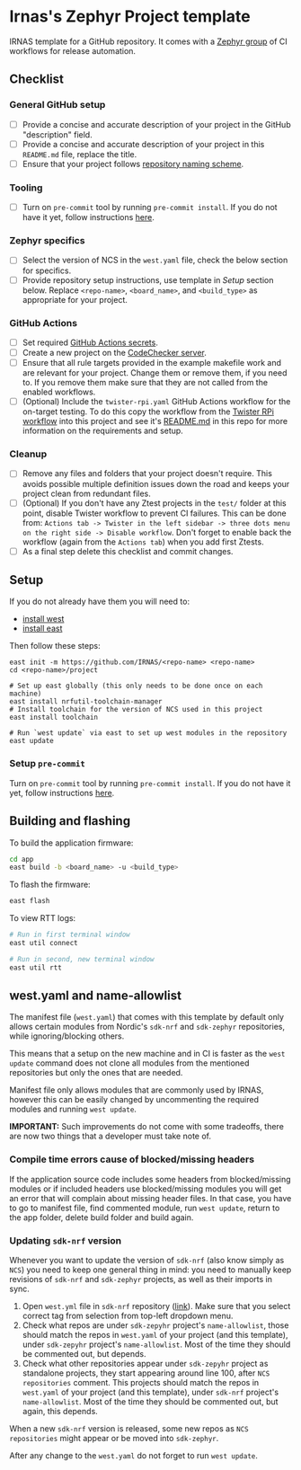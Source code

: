# Irnas's Zephyr Project template

IRNAS template for a GitHub repository. It comes with a
[Zephyr group](https://github.com/IRNAS/irnas-workflows-software/tree/main/workflow-templates/zephyr)
of CI workflows for release automation.

## Checklist

### General GitHub setup

- [ ] Provide a concise and accurate description of your project in the GitHub "description" field.
- [ ] Provide a concise and accurate description of your project in this `README.md` file, replace
      the title.
- [ ] Ensure that your project follows [repository naming scheme].

### Tooling

- [ ] Turn on `pre-commit` tool by running `pre-commit install`. If you do not have it yet, follow
      instructions
      [here](https://github.com/IRNAS/irnas-guidelines-docs/tree/main/tools/pre-commit).

### Zephyr specifics

- [ ] Select the version of NCS in the `west.yaml` file, check the below section for specifics.
- [ ] Provide repository setup instructions, use template in _Setup_ section below. Replace
      `<repo-name>`, `<board_name>`, and `<build_type>` as appropriate for your project.

### GitHub Actions

- [ ] Set required [GitHub Actions secrets].
- [ ] Create a new project on the [CodeChecker server].
- [ ] Ensure that all rule targets provided in the example makefile work and are relevant for your
      project. Change them or remove them, if you need to. If you remove them make sure that they
      are not called from the enabled workflows.
- [ ] (Optional) Include the `twister-rpi.yaml` GitHub Actions workflow for the on-target testing.
      To do this copy the workflow from the [Twister RPi workflow] into this project and see it's
      [README.md] in this repo for more information on the requirements and setup.

### Cleanup

- [ ] Remove any files and folders that your project doesn't require. This avoids possible multiple
      definition issues down the road and keeps your project clean from redundant files.
- [ ] (Optional) If you don't have any Ztest projects in the `test/` folder at this point, disable
      Twister workflow to prevent CI failures. This can be done from:
      `Actions tab -> Twister in the left sidebar -> three dots menu on the right side -> Disable workflow`.
      Don't forget to enable back the workflow (again from the `Actions tab`) when you add first
      Ztests.
- [ ] As a final step delete this checklist and commit changes.

[repository naming scheme]:
  https://github.com/IRNAS/irnas-guidelines-docs/blob/main/docs/github_projects_guidelines.md#repository-naming-scheme-
[GitHub Actions secrets]:
  https://github.com/IRNAS/irnas-workflows-software/tree/main/workflow-templates/zephyr#required-github-action-secrets
[README.md]: scripts/rpi-jlink-server/README.md
[Twister RPi workflow]:
  https://github.com/IRNAS/irnas-workflows-software/tree/main/workflow-templates/rpi-twister-hil
[CodeChecker server]:
  https://github.com/IRNAS/irnas-codechecker-software?tab=readme-ov-file#creating-new-products---codechecker-integration-in-east

## Setup

If you do not already have them you will need to:

- [install west](https://developer.nordicsemi.com/nRF_Connect_SDK/doc/latest/nrf/gs_installing.html#install-west)
- [install east](https://github.com/IRNAS/irnas-east-software)

Then follow these steps:

```shell
east init -m https://github.com/IRNAS/<repo-name> <repo-name>
cd <repo-name>/project

# Set up east globally (this only needs to be done once on each machine)
east install nrfutil-toolchain-manager
# Install toolchain for the version of NCS used in this project
east install toolchain

# Run `west update` via east to set up west modules in the repository
east update
```

### Setup `pre-commit`

Turn on `pre-commit` tool by running `pre-commit install`. If you do not have it yet, follow
instructions [here](https://github.com/IRNAS/irnas-guidelines-docs/tree/main/tools/pre-commit).

## Building and flashing

To build the application firmware:

```bash
cd app
east build -b <board_name> -u <build_type>
```

To flash the firmware:

```bash
east flash
```

To view RTT logs:

```bash
# Run in first terminal window
east util connect

# Run in second, new terminal window
east util rtt
```

## west.yaml and name-allowlist

The manifest file (`west.yaml`) that comes with this template by default only allows certain modules
from Nordic's `sdk-nrf` and `sdk-zephyr` repositories, while ignoring/blocking others.

This means that a setup on the new machine and in CI is faster as the `west update` command does not
clone all modules from the mentioned repositories but only the ones that are needed.

Manifest file only allows modules that are commonly used by IRNAS, however this can be easily
changed by uncommenting the required modules and running `west update`.

**IMPORTANT:** Such improvements do not come with some tradeoffs, there are now two things that a
developer must take note of.

### Compile time errors cause of blocked/missing headers

If the application source code includes some headers from blocked/missing modules or if included
headers use blocked/missing modules you will get an error that will complain about missing header
files. In that case, you have to go to manifest file, find commented module, run `west update`,
return to the app folder, delete build folder and build again.

### Updating `sdk-nrf` version

Whenever you want to update the version of `sdk-nrf` (also know simply as `NCS`) you need to keep
one general thing in mind: you need to manually keep revisions of `sdk-nrf` and `sdk-zephyr`
projects, as well as their imports in sync.

1. Open `west.yml` file in `sdk-nrf` repository ([link](https://github.com/nrfconnect/sdk-nrf)).
   Make sure that you select correct tag from selection from top-left dropdown menu.
2. Check what repos are under `sdk-zepyhr` project's `name-allowlist`, those should match the repos
   in `west.yaml` of your project (and this template), under `sdk-zepyhr` project's
   `name-allowlist`. Most of the time they should be commented out, but depends.
3. Check what other repositories appear under `sdk-zepyhr` project as standalone projects, they
   start appearing around line 100, after `NCS repositories` comment. This projects should match the
   repos in `west.yaml` of your project (and this template), under `sdk-nrf` project's
   `name-allowlist`. Most of the time they should be commented out, but again, this depends.

When a new `sdk-nrf` version is released, some new repos as `NCS repositories` might appear or be
moved into `sdk-zephyr`.

After any change to the `west.yaml` do not forget to run `west update`.
